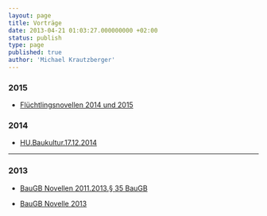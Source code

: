 ```yaml
---
layout: page
title: Vorträge
date: 2013-04-21 01:03:27.000000000 +02:00
status: publish
type: page
published: true
author: 'Michael Krautzberger'
---
```


### 2015

* [Flüchtlingsnovellen 2014 und 2015](/assets/2015/Flüchtlingenovellen-2014-2015-Stand2015-11-04.pdf)


### 2014

* [HU.Baukultur.17.12.2014](/assets/2013/04/HU.Baukultur.17.12.2014.pdf)

---

### 2013

*   [BauGB Novellen 2011.2013.§ 35 BauGB](/assets/2013/04/BauGB-Novellen-2011.2013.§-35-BauGB.pdf)

*   [BauGB Novelle 2013 ](/assets/2013/04/BauGB-Novelle-2013-Kompatibilitätsmodus.pdf)
